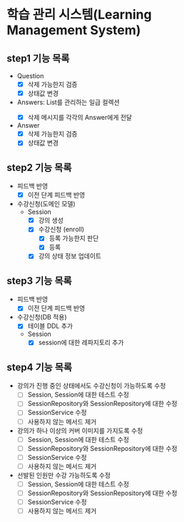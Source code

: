 # 학습 관리 시스템(Learning Management System)

## step1 기능 목록

* Question
    * [X] 삭제 가능한지 검증
    * [X] 상태값 변경
* Answers: List<Answer>를 관리하는 일급 컬렉션
    * [X] 삭제 메시지를 각각의 Answer에게 전달
* Answer
    * [X] 삭제 가능한지 검증
    * [X] 상태값 변경

## step2 기능 목록

* 피드백 반영
    * [X] 이전 단계 피드백 반영
* 수강신청(도메인 모델)
    * Session
        * [X] 강의 생성
        * [X] 수강신청 (enroll)
            * [X] 등록 가능한지 판단
            * [X] 등록
        * [X] 강의 상태 정보 업데이트

## step3 기능 목록

* 피드백 반영
    * [X] 이전 단계 피드백 반영
* 수강신청(DB 적용)
    * [X] 테이블 DDL 추가
    * Session
        * [X] session에 대한 레파지토리 추가

## step4 기능 목록

* 강의가 진행 중인 상태에서도 수강신청이 가능하도록 수정
    * [ ] Session, Session에 대한 테스트 수정
    * [ ] SessionRepository와 SessionRepository에 대한 수정
    * [ ] SessionService 수정
    * [ ] 사용하지 않는 메서드 제거
* 강의가 하나 이상의 커버 이미지를 가지도록 수정
    * [ ] Session, Session에 대한 테스트 수정
    * [ ] SessionRepository와 SessionRepository에 대한 수정
    * [ ] SessionService 수정
    * [ ] 사용하지 않는 메서드 제거
* 선발된 인원만 수강 가능하도록 수정
    * [ ] Session, Session에 대한 테스트 수정
    * [ ] SessionRepository와 SessionRepository에 대한 수정
    * [ ] SessionService 수정
    * [ ] 사용하지 않는 메서드 제거